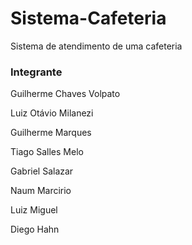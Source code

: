 # Sistema-Cafeteria
Sistema de atendimento de uma cafeteria

### Integrante

Guilherme Chaves Volpato

Luiz Otávio Milanezi

Guilherme Marques

Tiago Salles Melo

Gabriel Salazar

Naum Marcirio

Luiz Miguel 

Diego Hahn
